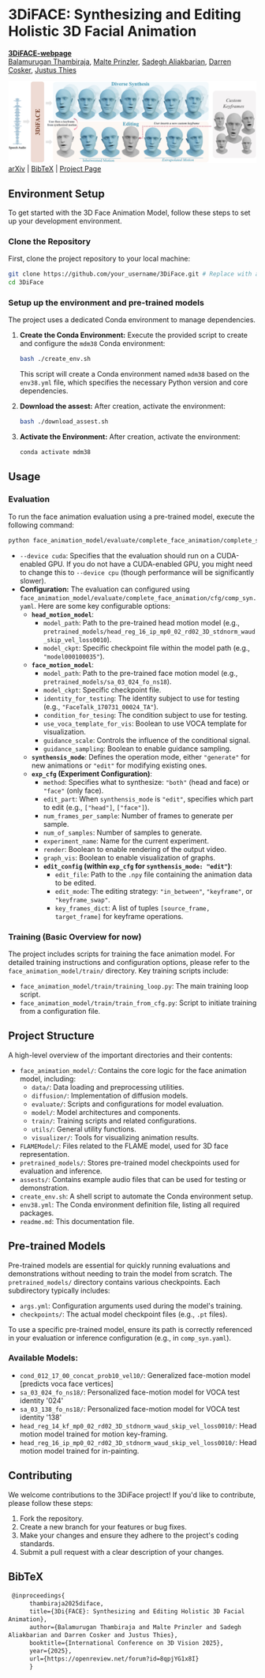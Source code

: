 # 3DiFACE: Synthesizing and Editing Holistic 3D Facial Animation

[**3DiFACE-webpage**](https://balamuruganthambiraja.github.io/3DiFACE/)<br/>
[Balamurugan Thambiraja](https://balamuruganthambiraja.github.io/),
[Malte Prinzler](https://malteprinzler.github.io/),
[Sadegh Aliakbarian](https://sadegh-aa.github.io/),
[Darren Cosker](https://www.microsoft.com/en-us/research/people/coskerdarren/),
[Justus Thies](https://justusthies.github.io/)<br/>

![teaser](./assests/teaser/teaser.jpg)
[arXiv](http://arxiv.org/abs/2312.00870) | [BibTeX](#bibtex) | [Project Page](https://balamuruganthambiraja.github.io/3DiFACE/)

## Environment Setup

To get started with the 3D Face Animation Model, follow these steps to set up your development environment.

### Clone the Repository
First, clone the project repository to your local machine:

```bash
git clone https://github.com/your_username/3DiFace.git # Replace with actual repository URL if available
cd 3DiFace
```

### Setup up the environment and pre-trained models
The project uses a dedicated Conda environment to manage dependencies.

1.  **Create the Conda Environment:**
    Execute the provided script to create and configure the `mdm38` Conda environment:
    ```bash
    bash ./create_env.sh
    ```
    This script will create a Conda environment named `mdm38` based on the `env38.yml` file, which specifies the necessary Python version and core dependencies. 

2.  **Download the assest:**
    After creation, activate the environment:
    ```bash
    bash ./download_assest.sh
    ```

3.  **Activate the Environment:**
    After creation, activate the environment:
    ```bash
    conda activate mdm38
    ```


## Usage

### Evaluation

To run the face animation evaluation using a pre-trained model, execute the following command:

```bash
python face_animation_model/evaluate/complete_face_animation/complete_syn_w_sty.py --audio_file assests/audio/01welcome.wav --device cuda
```

*   `--device cuda`: Specifies that the evaluation should run on a CUDA-enabled GPU. If you do not have a CUDA-enabled GPU, you might need to change this to `--device cpu` (though performance will be significantly slower).
*   **Configuration:** The evaluation can configured using `face_animation_model/evaluate/complete_face_animation/cfg/comp_syn.yaml`. Here are some key configurable options:
    *   **`head_motion_model`**:
        *   `model_path`: Path to the pre-trained head motion model (e.g., `pretrained_models/head_reg_16_ip_mp0_02_rd02_3D_stdnorm_waud_skip_vel_loss0010`).
        *   `model_ckpt`: Specific checkpoint file within the model path (e.g., `"model000100035"`).
    *   **`face_motion_model`**:
        *   `model_path`: Path to the pre-trained face motion model (e.g., `pretrained_models/sa_03_024_fo_ns18`).
        *   `model_ckpt`: Specific checkpoint file.
        *   `identity_for_testing`: The identity subject to use for testing (e.g., `"FaceTalk_170731_00024_TA"`).
        *   `condition_for_tesing`: The condition subject to use for testing.
        *   `use_voca_template_for_vis`: Boolean to use VOCA template for visualization.
        *   `guidance_scale`: Controls the influence of the conditional signal.
        *   `guidance_sampling`: Boolean to enable guidance sampling.
    *   **`synthensis_mode`**: Defines the operation mode, either `"generate"` for new animations or `"edit"` for modifying existing ones.
    *   **`exp_cfg` (Experiment Configuration)**:
        *   `method`: Specifies what to synthesize: `"both"` (head and face) or `"face"` (only face).
        *   `edit_part`: When `synthensis_mode` is `"edit"`, specifies which part to edit (e.g., `["head"]`, `["face"]`).
        *   `num_frames_per_sample`: Number of frames to generate per sample.
        *   `num_of_samples`: Number of samples to generate.
        *   `experiment_name`: Name for the current experiment.
        *   `render`: Boolean to enable rendering of the output video.
        *   `graph_vis`: Boolean to enable visualization of graphs.
        *   **`edit_config` (within `exp_cfg` for `synthensis_mode: "edit"`)**:
            *   `edit_file`: Path to the `.npy` file containing the animation data to be edited.
            *   `edit_mode`: The editing strategy: `"in_between"`, `"keyframe"`, or `"keyframe_swap"`.
            *   `key_frames_dict`: A list of tuples `[source_frame, target_frame]` for keyframe operations.

### Training (Basic Overview for now)

The project includes scripts for training the face animation model. For detailed training instructions and configuration options, please refer to the `face_animation_model/train/` directory. Key training scripts include:

*   `face_animation_model/train/training_loop.py`: The main training loop script.
*   `face_animation_model/train/train_from_cfg.py`: Script to initiate training from a configuration file.

## Project Structure

A high-level overview of the important directories and their contents:

*   `face_animation_model/`: Contains the core logic for the face animation model, including:
    *   `data/`: Data loading and preprocessing utilities.
    *   `diffusion/`: Implementation of diffusion models.
    *   `evaluate/`: Scripts and configurations for model evaluation.
    *   `model/`: Model architectures and components.
    *   `train/`: Training scripts and related configurations.
    *   `utils/`: General utility functions.
    *   `visualizer/`: Tools for visualizing animation results.
*   `FLAMEModel/`: Files related to the FLAME model, used for 3D face representation.
*   `pretrained_models/`: Stores pre-trained model checkpoints used for evaluation and inference.
*   `assests/`: Contains example audio files that can be used for testing or demonstration.
*   `create_env.sh`: A shell script to automate the Conda environment setup.
*   `env38.yml`: The Conda environment definition file, listing all required packages.
*   `readme.md`: This documentation file.

## Pre-trained Models

Pre-trained models are essential for quickly running evaluations and demonstrations without needing to train the model from scratch. The `pretrained_models/` directory contains various checkpoints. Each subdirectory typically includes:

*   `args.yml`: Configuration arguments used during the model's training.
*   `checkpoints/`: The actual model checkpoint files (e.g., `.pt` files).

To use a specific pre-trained model, ensure its path is correctly referenced in your evaluation or inference configuration (e.g., in `comp_syn.yaml`).

### Available Models:
*   `cond_012_17_00_concat_prob10_vel10/`: Generalized face-motion model [predicts voca face vertices]
*   `sa_03_024_fo_ns18/`: Personalized face-motion model for VOCA test identity '024'
*   `sa_03_138_fo_ns18/`: Personalized face-motion model for VOCA test identity '138'
*   `head_reg_14_kf_mp0_02_rd02_3D_stdnorm_waud_skip_vel_loss0010/`: Head motion model trained for motion key-framing.
*   `head_reg_16_ip_mp0_02_rd02_3D_stdnorm_waud_skip_vel_loss0010/`: Head motion model trained for in-painting.

## Contributing

We welcome contributions to the 3DiFace project! If you'd like to contribute, please follow these steps:

1.  Fork the repository.
2.  Create a new branch for your features or bug fixes.
3.  Make your changes and ensure they adhere to the project's coding standards.
4.  Submit a pull request with a clear description of your changes.

## BibTeX
```
 @inproceedings{
      thambiraja2025diface,
      title={3Di{FACE}: Synthesizing and Editing Holistic 3D Facial Animation},
      author={Balamurugan Thambiraja and Malte Prinzler and Sadegh Aliakbarian and Darren Cosker and Justus Thies},
      booktitle={International Conference on 3D Vision 2025},
      year={2025},
      url={https://openreview.net/forum?id=8qpjYG1x8I}
      }
  
```